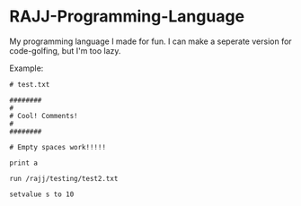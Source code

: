 # RAJJ-Programming-Language
My programming language I made for fun. I can make a seperate version for code-golfing, but I'm too lazy.

Example:

	# test.txt
	
	########
	#
	# Cool! Comments!
	#
	########

	# Empty spaces work!!!!!

	print a
	
	run /rajj/testing/test2.txt
	
	setvalue s to 10

